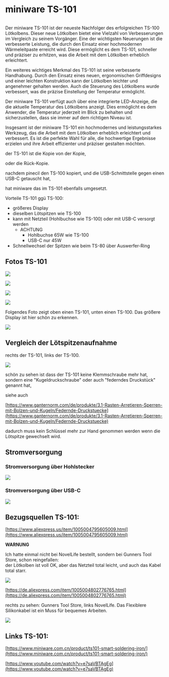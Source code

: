 # miniware TS-101

```{index} pair: miniware; TS-101
```

Der miniware TS-101 ist der neueste Nachfolger des erfolgreichen TS-100 Lötkolbens. Dieser neue Lötkolben bietet eine Vielzahl von Verbesserungen im Vergleich zu seinem Vorgänger. Eine der wichtigsten Neuerungen ist die verbesserte Leistung, die durch den Einsatz einer hochmodernen Wärmeleitpaste erreicht wird. Diese ermöglicht es dem TS-101, schneller und präziser zu erhitzen, was die Arbeit mit dem Lötkolben erheblich erleichtert.

Ein weiteres wichtiges Merkmal des TS-101 ist seine verbesserte Handhabung. Durch den Einsatz eines neuen, ergonomischen Griffdesigns und einer leichten Konstruktion kann der Lötkolben leichter und angenehmer gehalten werden. Auch die Steuerung des Lötkolbens wurde verbessert, was die präzise Einstellung der Temperatur ermöglicht.

Der miniware TS-101 verfügt auch über eine integrierte LED-Anzeige, die die aktuelle Temperatur des Lötkolbens anzeigt. Dies ermöglicht es dem Anwender, die Temperatur jederzeit im Blick zu behalten und sicherzustellen, dass sie immer auf dem richtigen Niveau ist.

Insgesamt ist der miniware TS-101 ein hochmodernes und leistungsstarkes Werkzeug, das die Arbeit mit dem Lötkolben erheblich erleichtert und verbessert. Es ist die perfekte Wahl für alle, die hochwertige Ergebnisse erzielen und ihre Arbeit effizienter und präziser gestalten möchten.

der TS-101 ist die Kopie von der Kopie, 

oder die Rück-Kopie. 

nachdem pinecil den TS-100 kopiert, und die USB-Schnittstelle gegen einen USB-C getauscht hat, 

hat miniware das im TS-101 ebenfalls umgesetzt.

Vorteile TS-101 ggü TS-100:

*   größeres Display
*   dieselben Lötspitzen wie TS-100
*   kann mit Netzteil (Hohlbuchse wie TS-100) oder mit USB-C versorgt werden
    *   ACHTUNG
        *   Hohlbuchse 65W wie TS-100
        *   USB-C nur 45W
*   Schnellwechsel der Spitzen wie beim TS-80 über Auswerfer-Ring

## Fotos TS-101

![](https://user-images.githubusercontent.com/69573151/204135427-44257ca7-516f-4156-8f3f-b7bf7682e0c5.jpeg)

![](https://user-images.githubusercontent.com/69573151/204135436-8599cd19-1a80-44d2-b044-be8b642fdc6d.jpeg)

![](https://user-images.githubusercontent.com/69573151/204135441-ac2310c9-4463-49cc-aabb-fbbadb909fc7.jpeg)

![](https://user-images.githubusercontent.com/69573151/204135446-cf30ee9c-44e3-4a0e-8394-96cfdede2125.jpeg)

Folgendes Foto zeigt oben einen TS-101, unten einen TS-100. Das größere Display ist hier schön zu erkennen. 

![](https://user-images.githubusercontent.com/69573151/204135382-fe8a7852-edc6-4ddb-9b6b-02f0b35a214f.jpeg)

## Vergleich der Lötspitzenaufnahme

rechts der TS-101, links der TS-100. 

![](https://user-images.githubusercontent.com/69573151/204135173-39196f39-966d-4658-a00a-c2b4003a1eee.jpeg)

schön zu sehen ist dass der TS-101 keine Klemmschraube mehr hat, sondern eine "Kugeldruckschraube" oder auch "federndes Druckstück" genannt hat, 

siehe auch 

[https://www.ganternorm.com/de/produkte/3.1-Rasten-Arretieren-Sperren-mit-Bolzen-und-Kugeln/Federnde-Druckstuecke](https://www.ganternorm.com/de/produkte/3.1-Rasten-Arretieren-Sperren-mit-Bolzen-und-Kugeln/Federnde-Druckstuecke)

dadurch muss kein Schlüssel mehr zur Hand genommen werden wenn die Lötspitze gewechselt wird.

## Stromversorgung

### Stromversorgung über Hohlstecker

![](https://user-images.githubusercontent.com/69573151/204135396-757fe665-bd3b-46e0-8f8b-e13167953724.jpeg)

### Stromversorgung über USB-C

![](https://user-images.githubusercontent.com/69573151/204135390-51754f8c-0cec-4b7e-9104-87b4203edfd5.jpeg)

## Bezugsquellen TS-101:

[https://www.aliexpress.us/item/1005004795605009.html](https://www.aliexpress.us/item/1005004795605009.html)

**WARNUNG**

Ich hatte einmal nicht bei NovelLife bestellt, sondern bei Gunners Tool Store, schon reingefallen:  
der Lötkolben ist voll OK, aber das Netzteil total leicht, und auch das Kabel total starr.

![](https://user-images.githubusercontent.com/69573151/204135415-96ba18b8-567f-4c79-a0c5-fe1bea982c34.jpeg)

[https://de.aliexpress.com/item/1005004802776765.html](https://de.aliexpress.com/item/1005004802776765.html)  

rechts zu sehen: Gunners Tool Store, links NovelLife. Das Flexiblere Silikonkabel ist ein Muss für bequemes Arbeiten.  

![](https://user-images.githubusercontent.com/69573151/204135408-42f2f2c8-7530-48b6-b5d0-c790391e9487.jpeg)

## Links TS-101:

[https://www.miniware.com.cn/product/ts101-smart-soldering-iron/](https://www.miniware.com.cn/product/ts101-smart-soldering-iron/)

[https://www.youtube.com/watch?v=e7saVBTAgEg](https://www.youtube.com/watch?v=e7saVBTAgEg)
